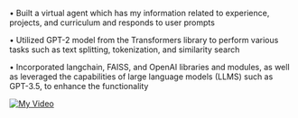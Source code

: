 • Built a virtual agent which has my information related to experience, projects, and curriculum and responds to user
prompts

• Utilized GPT-2 model from the Transformers library to perform various tasks such as text splitting, tokenization,
and similarity search

• Incorporated langchain, FAISS, and OpenAI libraries and modules, as well as leveraged the capabilities of large
language models (LLMS) such as GPT-3.5, to enhance the functionality

[![My Video](https://drive.google.com/drive/u/1/my-drive)](https://github.com/sumanthdonthula/AI-Powered-Virtual-Agent/assets/46747610/36f2a027-9df0-41a8-8571-aa7227dc7c5c
)
